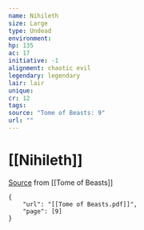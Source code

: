 ```yaml
---
name: Nihileth
size: Large
type: Undead
environment: 
hp: 135
ac: 17
initiative: -1
alignment: chaotic evil
legendary: legendary
lair: lair
unique: 
cr: 12
tags: 
source: "Tome of Beasts: 9"
url: ""
---
```

# [[Nihileth]]

[Source](zotero://open-pdf/library/items/ULEQWHJM?page=9) from [[Tome of Beasts]]

```pdf
{
	"url": "[[Tome of Beasts.pdf]]",
	"page": [9]
}
```

